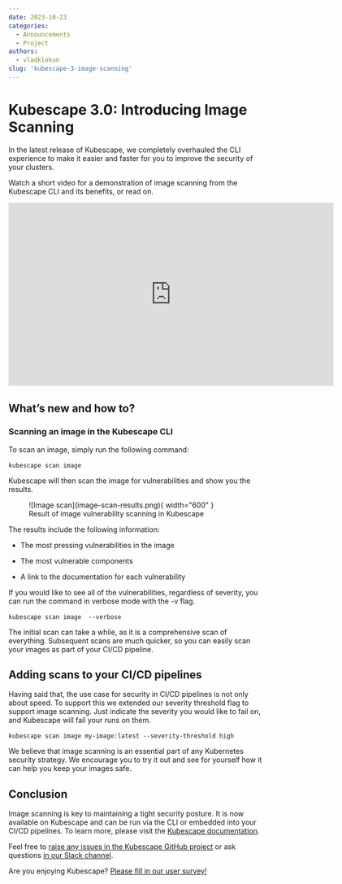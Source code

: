 ```yaml
---
date: 2023-10-23
categories:
  - Announcements
  - Project
authors:
  - vladklokun
slug: 'kubescape-3-image-scanning'
---
```


# Kubescape 3.0: Introducing Image Scanning

In the latest release of Kubescape, we completely overhauled the CLI experience to make it easier and faster for you to improve the security of your clusters.

Watch a short video for a demonstration of image scanning from the Kubescape CLI and its benefits, or read on.

<div class="video-wrapper">
  <iframe width="640" height="360" src="https://www.youtube.com/embed/rjLL_5F41Oc?si=X5XLkMLBpzTQl5FK"  title="YouTube video player" frameborder="0" allow="accelerometer; autoplay; clipboard-write; encrypted-media; gyroscope; picture-in-picture; web-share" allowfullscreen></iframe>
</div>

<!-- more -->

## What’s new and how to?

### Scanning an image in the Kubescape CLI

To scan an image, simply run the following command:

```
kubescape scan image 
```


Kubescape will then scan the image for vulnerabilities and show you the results. 

<figure markdown>
  ![Image scan](image-scan-results.png){ width="600" }
  <figcaption>Result of image vulnerability scanning in Kubescape</figcaption>
</figure>

The results include the following information:

* The most pressing vulnerabilities in the image

* The most vulnerable components

* A link to the documentation for each vulnerability

If you would like to see all of the vulnerabilities, regardless of severity, you can run the command in verbose mode with the -v flag.

```
kubescape scan image  --verbose
```


The initial scan can take a while, as it is a comprehensive scan of everything. Subsequent scans are much quicker, so you can easily scan your images as part of your CI/CD pipeline.

## Adding scans to your CI/CD pipelines

Having said that, the use case for security in CI/CD pipelines is not only about speed. To support this we extended our severity threshold flag to support image scanning. Just indicate the severity you would like to fail on, and Kubescape will fail your runs on them.

```
kubescape scan image my-image:latest --severity-threshold high
```

We believe that image scanning is an essential part of any Kubernetes security strategy. We encourage you to try it out and see for yourself how it can help you keep your images safe.


## Conclusion

Image scanning is key to maintaining a tight security posture. It is now available on Kubescape and can be run via the CLI or embedded into your CI/CD pipelines. To learn more, please visit the [Kubescape documentation](https://kubescape.io/operator/vulnerabilities.md).

Feel free to [raise any issues in the Kubescape GitHub project](https://github.com/kubescape/kubescape/issues) or ask questions [in our Slack channel](https://kubescape.io/project/community/#slack).

Are you enjoying Kubescape? [Please fill in our user survey!](https://kubescape.io/project/survey/)
